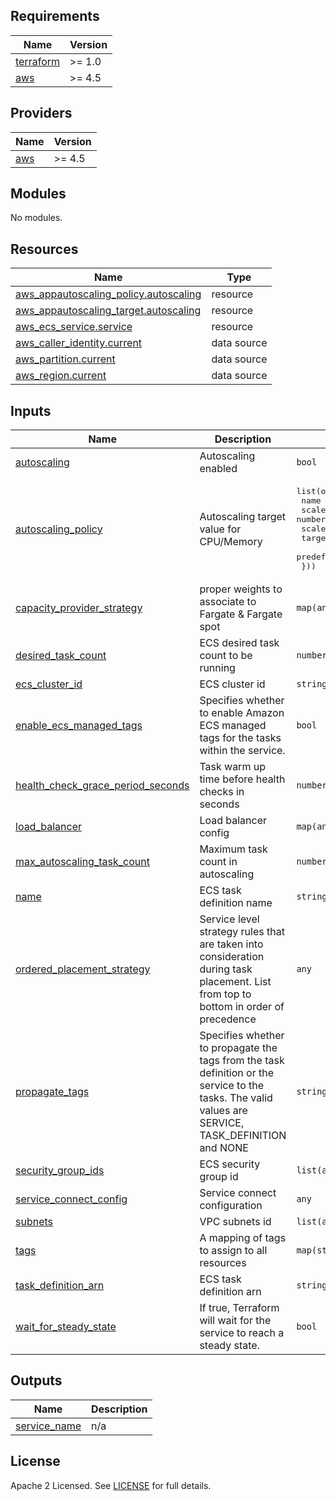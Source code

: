 ## Requirements

| Name | Version |
|------|---------|
| <a name="requirement_terraform"></a> [terraform](#requirement\_terraform) | >= 1.0 |
| <a name="requirement_aws"></a> [aws](#requirement\_aws) | >= 4.5 |

## Providers

| Name | Version |
|------|---------|
| <a name="provider_aws"></a> [aws](#provider\_aws) | >= 4.5 |

## Modules

No modules.

## Resources

| Name | Type |
|------|------|
| [aws_appautoscaling_policy.autoscaling](https://registry.terraform.io/providers/hashicorp/aws/latest/docs/resources/appautoscaling_policy) | resource |
| [aws_appautoscaling_target.autoscaling](https://registry.terraform.io/providers/hashicorp/aws/latest/docs/resources/appautoscaling_target) | resource |
| [aws_ecs_service.service](https://registry.terraform.io/providers/hashicorp/aws/latest/docs/resources/ecs_service) | resource |
| [aws_caller_identity.current](https://registry.terraform.io/providers/hashicorp/aws/latest/docs/data-sources/caller_identity) | data source |
| [aws_partition.current](https://registry.terraform.io/providers/hashicorp/aws/latest/docs/data-sources/partition) | data source |
| [aws_region.current](https://registry.terraform.io/providers/hashicorp/aws/latest/docs/data-sources/region) | data source |

## Inputs

| Name | Description | Type | Default | Required |
|------|-------------|------|---------|:--------:|
| <a name="input_autoscaling"></a> [autoscaling](#input\_autoscaling) | Autoscaling enabled | `bool` | `false` | no |
| <a name="input_autoscaling_policy"></a> [autoscaling\_policy](#input\_autoscaling\_policy) | Autoscaling target value for CPU/Memory | <pre>list(object({<br>    name                   = string<br>    scale_in_cooldown      = number<br>    scale_out_cooldown     = number<br>    target_value           = number<br>    predefined_metric_type = string<br>  }))</pre> | `[]` | no |
| <a name="input_capacity_provider_strategy"></a> [capacity\_provider\_strategy](#input\_capacity\_provider\_strategy) | proper weights to associate to Fargate & Fargate spot | `map(any)` | `{}` | no |
| <a name="input_desired_task_count"></a> [desired\_task\_count](#input\_desired\_task\_count) | ECS desired task count to be running | `number` | n/a | yes |
| <a name="input_ecs_cluster_id"></a> [ecs\_cluster\_id](#input\_ecs\_cluster\_id) | ECS cluster id | `string` | n/a | yes |
| <a name="input_enable_ecs_managed_tags"></a> [enable\_ecs\_managed\_tags](#input\_enable\_ecs\_managed\_tags) | Specifies whether to enable Amazon ECS managed tags for the tasks within the service. | `bool` | `true` | no |
| <a name="input_health_check_grace_period_seconds"></a> [health\_check\_grace\_period\_seconds](#input\_health\_check\_grace\_period\_seconds) | Task warm up time before health checks in seconds | `number` | `0` | no |
| <a name="input_load_balancer"></a> [load\_balancer](#input\_load\_balancer) | Load balancer config | `map(any)` | `{}` | no |
| <a name="input_max_autoscaling_task_count"></a> [max\_autoscaling\_task\_count](#input\_max\_autoscaling\_task\_count) | Maximum task count in autoscaling | `number` | `5` | no |
| <a name="input_name"></a> [name](#input\_name) | ECS task definition name | `string` | n/a | yes |
| <a name="input_ordered_placement_strategy"></a> [ordered\_placement\_strategy](#input\_ordered\_placement\_strategy) | Service level strategy rules that are taken into consideration during task placement. List from top to bottom in order of precedence | `any` | `{}` | no |
| <a name="input_propagate_tags"></a> [propagate\_tags](#input\_propagate\_tags) | Specifies whether to propagate the tags from the task definition or the service to the tasks. The valid values are SERVICE, TASK\_DEFINITION and NONE | `string` | `"TASK_DEFINITION"` | no |
| <a name="input_security_group_ids"></a> [security\_group\_ids](#input\_security\_group\_ids) | ECS security group id | `list(any)` | n/a | yes |
| <a name="input_service_connect_config"></a> [service\_connect\_config](#input\_service\_connect\_config) | Service connect configuration | `any` | `{}` | no |
| <a name="input_subnets"></a> [subnets](#input\_subnets) | VPC subnets id | `list(any)` | n/a | yes |
| <a name="input_tags"></a> [tags](#input\_tags) | A mapping of tags to assign to all resources | `map(string)` | `{}` | no |
| <a name="input_task_definition_arn"></a> [task\_definition\_arn](#input\_task\_definition\_arn) | ECS task definition arn | `string` | n/a | yes |
| <a name="input_wait_for_steady_state"></a> [wait\_for\_steady\_state](#input\_wait\_for\_steady\_state) | If true, Terraform will wait for the service to reach a steady state. | `bool` | `false` | no |

## Outputs

| Name | Description |
|------|-------------|
| <a name="output_service_name"></a> [service\_name](#output\_service\_name) | n/a |

## License

Apache 2 Licensed. See [LICENSE](https://github.com/TechHoldingLLC/terraform-aws-ecs-service/blob/main/LICENSE) for full details.
